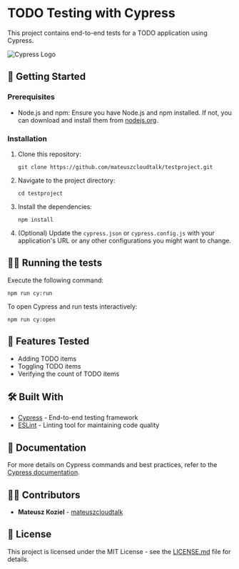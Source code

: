 # TODO Testing with Cypress

This project contains end-to-end tests for a TODO application using Cypress.

![Cypress Logo](https://www.cypress.io/images/layouts/cypress-logo.svg)

## 🚀 Getting Started

### Prerequisites
- Node.js and npm: Ensure you have Node.js and npm installed. If not, you can download and install them from [nodejs.org](https://nodejs.org/).

### Installation
1. Clone this repository:
   ```
   git clone https://github.com/mateuszcloudtalk/testproject.git
   ```
2. Navigate to the project directory:
   ```
   cd testproject
   ```
3. Install the dependencies:
   ```
   npm install
   ```

4. (Optional) Update the `cypress.json` or `cypress.config.js` with your application's URL or any other configurations you might want to change.

## 🏃‍♀️ Running the tests
Execute the following command:
```
npm run cy:run
```

To open Cypress and run tests interactively:
```
npm run cy:open
```

## 📜 Features Tested
- Adding TODO items
- Toggling TODO items
- Verifying the count of TODO items

## 🛠️ Built With
- [Cypress](https://www.cypress.io/) - End-to-end testing framework
- [ESLint](https://eslint.org/) - Linting tool for maintaining code quality

## 📖 Documentation
For more details on Cypress commands and best practices, refer to the [Cypress documentation](https://docs.cypress.io/).

## 👩‍💻 Contributors
- **Mateusz Koziel** - [mateuszcloudtalk](https://github.com/mateuszcloudtalk)

## 📄 License
This project is licensed under the MIT License - see the [LICENSE.md](LICENSE.md) file for details.
